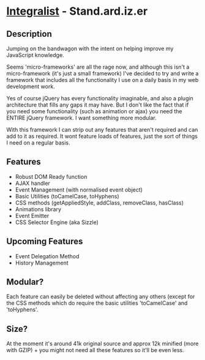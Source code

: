 [Integralist](http://www.integralist.co.uk/) - Stand.ard.iz.er
================================

Description
-----------

Jumping on the bandwagon with the intent on helping improve my JavaScript knowledge.

Seems 'micro-frameworks' are all the rage now, and although this isn't a micro-framework (it's just a small framework) I've decided to try and write a framework that includes all the functionality I use on a daily basis in my web development work.

Yes of course jQuery has every functionality imaginable, and also a plugin architecture that fills any gaps it may have. But I don't like the fact that if you need some functionality (such as animation or ajax) you need the ENTIRE jQuery framework. I want something more modular.

With this framework I can strip out any features that aren't required and can add to it as required. It wont feature loads of features, just the sort of things I need on a regular basis.

Features
--------

* Robust DOM Ready function
* AJAX handler
* Event Management (with normalised event object)
* Basic Utilities (toCamelCase, toHyphens)
* CSS methods (getAppliedStyle, addClass, removeClass, hasClass)
* Animations library
* Event Emitter
* CSS Selector Engine (aka Sizzle)

Upcoming Features
-----------------

* Event Delegation Method
* History Management

Modular?
--------

Each feature can easily be deleted without affecting any others (except for the CSS methods which do require the basic utilities 'toCamelCase' and 'toHyphens'.

Size?
-----
At the moment it's around 41k original source and approx 12k minified (more with GZIP) + you might not need all these features so it'll be even less.